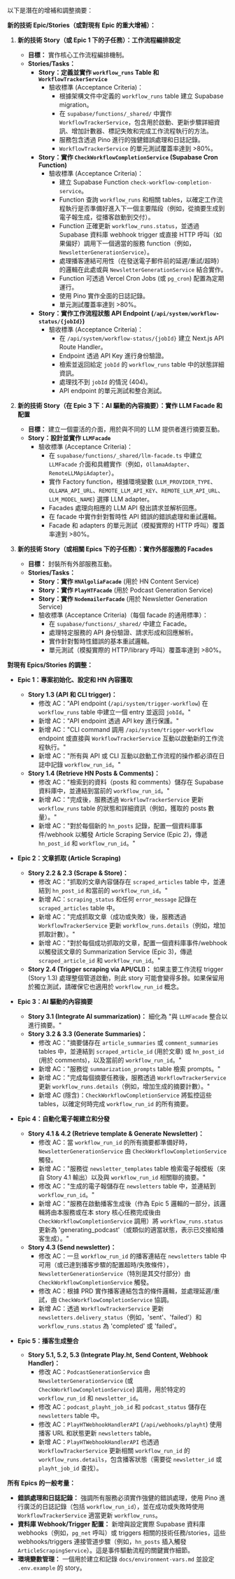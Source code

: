 以下是潛在的增補和調整摘要：

**新的技術 Epic/Stories（或對現有 Epic 的重大增補）：**

1.  **新的技術 Story（或 Epic 1 下的子任務）：工作流程編排設定**

    - **目標：** 實作核心工作流程編排機制。
    - **Stories/Tasks：**
      - **Story：定義並實作 `workflow_runs` Table 和 `WorkflowTrackerService`**
        - 驗收標準 (Acceptance Criteria)：
          - 根據架構文件中定義的 `workflow_runs` table 建立 Supabase migration。
          - 在 `supabase/functions/_shared/` 中實作 `WorkflowTrackerService`，包含用於啟動、更新步驟詳細資訊、增加計數器、標記失敗和完成工作流程執行的方法。
          - 服務包含透過 Pino 進行的強健錯誤處理和日誌記錄。
          - `WorkflowTrackerService` 的單元測試覆蓋率達到 >80%。
      - **Story：實作 `CheckWorkflowCompletionService` (Supabase Cron Function)**
        - 驗收標準 (Acceptance Criteria)：
          - 建立 Supabase Function `check-workflow-completion-service`。
          - Function 查詢 `workflow_runs` 和相關 tables，以確定工作流程執行是否準備好進入下一個主要階段（例如，從摘要生成到電子報生成，從播客啟動到交付）。
          - Function 正確更新 `workflow_runs.status`，並透過 Supabase 資料庫 webhook trigger 或直接 HTTP 呼叫（如果偏好）調用下一個適當的服務 function（例如，`NewsletterGenerationService`）。
          - 處理播客連結可用性（在發送電子郵件前的延遲/重試/超時）的邏輯在此處或與 `NewsletterGenerationService` 結合實作。
          - Function 可透過 Vercel Cron Jobs (或 `pg_cron`) 配置為定期運行。
          - 使用 Pino 實作全面的日誌記錄。
          - 單元測試覆蓋率達到 >80%。
      - **Story：實作工作流程狀態 API Endpoint (`/api/system/workflow-status/{jobId}`)**
        - 驗收標準 (Acceptance Criteria)：
          - 在 `/api/system/workflow-status/{jobId}` 建立 Next.js API Route Handler。
          - Endpoint 透過 API Key 進行身份驗證。
          - 檢索並返回給定 `jobId` 的 `workflow_runs` table 中的狀態詳細資訊。
          - 處理找不到 `jobId` 的情況 (404)。
          - API endpoint 的單元測試和整合測試。

2.  **新的技術 Story（在 Epic 3 下：AI 驅動的內容摘要）：實作 LLM Facade 和配置**

    - **目標：** 建立一個靈活的介面，用於與不同的 LLM 提供者進行摘要互動。
    - **Story：設計並實作 `LLMFacade`**
      - 驗收標準 (Acceptance Criteria)：
        - 在 `supabase/functions/_shared/llm-facade.ts` 中建立 `LLMFacade` 介面和具體實作（例如，`OllamaAdapter`、`RemoteLLMApiAdapter`）。
        - 實作 Factory function，根據環境變數 (`LLM_PROVIDER_TYPE`、`OLLAMA_API_URL`、`REMOTE_LLM_API_KEY`、`REMOTE_LLM_API_URL`、`LLM_MODEL_NAME`) 選擇 LLM adapter。
        - Facades 處理向相應的 LLM API 發出請求並解析回應。
        - 在 facade 中實作針對暫時性 API 錯誤的錯誤處理和重試邏輯。
        - Facade 和 adapters 的單元測試（模擬實際的 HTTP 呼叫）覆蓋率達到 >80%。

3.  **新的技術 Story（或相關 Epics 下的子任務）：實作外部服務的 Facades**
    - **目標：** 封裝所有外部服務互動。
    - **Stories/Tasks：**
      - **Story：實作 `HNAlgoliaFacade`** (用於 HN Content Service)
      - **Story：實作 `PlayHTFacade`** (用於 Podcast Generation Service)
      - **Story：實作 `NodemailerFacade`** (用於 Newsletter Generation Service)
      - 驗收標準 (Acceptance Criteria)（每個 facade 的通用標準）：
        - 在 `supabase/functions/_shared/` 中建立 Facade。
        - 處理特定服務的 API 身份驗證、請求形成和回應解析。
        - 實作針對暫時性錯誤的基本重試邏輯。
        - 單元測試（模擬實際的 HTTP/library 呼叫）覆蓋率達到 >80%。

**對現有 Epics/Stories 的調整：**

- **Epic 1：專案初始化、設定和 HN 內容獲取**

  - **Story 1.3 (API 和 CLI trigger)：**
    - 修改 AC："API endpoint (`/api/system/trigger-workflow`) 在 `workflow_runs` table 中建立一個 entry 並返回 `jobId`。"
    - 新增 AC："API endpoint 透過 API key 進行保護。"
    - 新增 AC："CLI command 調用 `/api/system/trigger-workflow` endpoint 或直接與 `WorkflowTrackerService` 互動以啟動新的工作流程執行。"
    - 新增 AC："所有與 API 或 CLI 互動以啟動工作流程的操作都必須在日誌中記錄 `workflow_run_id`。"
  - **Story 1.4 (Retrieve HN Posts & Comments)：**
    - 修改 AC："檢索到的資料（posts 和 comments）儲存在 Supabase 資料庫中，並連結到當前的 `workflow_run_id`。"
    - 新增 AC："完成後，服務透過 `WorkflowTrackerService` 更新 `workflow_runs` table 的狀態和詳細資訊（例如，獲取的 posts 數量）。"
    - 新增 AC："對於每個新的 `hn_posts` 記錄，配置一個資料庫事件/webhook 以觸發 Article Scraping Service (Epic 2)，傳遞 `hn_post_id` 和 `workflow_run_id`。"

- **Epic 2：文章抓取 (Article Scraping)**

  - **Story 2.2 & 2.3 (Scrape & Store)：**
    - 修改 AC："抓取的文章內容儲存在 `scraped_articles` table 中，並連結到 `hn_post_id` 和當前的 `workflow_run_id`。"
    - 新增 AC：`scraping_status` 和任何 `error_message` 記錄在 `scraped_articles` table 中。
    - 新增 AC："完成抓取文章（成功或失敗）後，服務透過 `WorkflowTrackerService` 更新 `workflow_runs.details`（例如，增加抓取計數）。"
    - 新增 AC："對於每個成功抓取的文章，配置一個資料庫事件/webhook 以觸發該文章的 Summarization Service (Epic 3)，傳遞 `scraped_article_id` 和 `workflow_run_id`。"
  - **Story 2.4 (Trigger scraping via API/CLI)：** 如果主要工作流程 trigger (Story 1.3) 處理整個管道啟動，則此 story 可能會變得多餘。如果保留用於獨立測試，請確保它也適用於 `workflow_run_id` 概念。

- **Epic 3：AI 驅動的內容摘要**

  - **Story 3.1 (Integrate AI summarization)：** 細化為 "與 `LLMFacade` 整合以進行摘要。"
  - **Story 3.2 & 3.3 (Generate Summaries)：**
    - 修改 AC："摘要儲存在 `article_summaries` 或 `comment_summaries` tables 中，並連結到 `scraped_article_id` (用於文章) 或 `hn_post_id` (用於 comments)，以及當前的 `workflow_run_id`。"
    - 新增 AC："服務從 `summarization_prompts` table 檢索 prompts。"
    - 新增 AC："完成每個摘要任務後，服務透過 `WorkflowTrackerService` 更新 `workflow_runs.details`（例如，增加生成的摘要計數）。"
    - 新增 AC (隱含)：`CheckWorkflowCompletionService` 將監控這些 tables，以確定何時完成 `workflow_run_id` 的所有摘要。

- **Epic 4：自動化電子報建立和分發**

  - **Story 4.1 & 4.2 (Retrieve template & Generate Newsletter)：**
    - 修改 AC：當 `workflow_run_id` 的所有摘要都準備好時，`NewsletterGenerationService` 由 `CheckWorkflowCompletionService` 觸發。
    - 新增 AC："服務從 `newsletter_templates` table 檢索電子報模板（來自 Story 4.1 輸出）以及與 `workflow_run_id` 相關聯的摘要。"
    - 修改 AC："生成的電子報儲存在 `newsletters` table 中，並連結到 `workflow_run_id`。"
    - 新增 AC："服務在啟動播客生成後（作為 Epic 5 邏輯的一部分，該邏輯將由本服務或在本 story 核心任務完成後由 `CheckWorkflowCompletionService` 調用）將 `workflow_runs.status` 更新為 'generating_podcast'（或類似的適當狀態，表示已交接給播客生成）。"
  - **Story 4.3 (Send newsletter)：**
    - 修改 AC：一旦 `workflow_run_id` 的播客連結在 `newsletters` table 中可用（或已達到播客步驟的配置超時/失敗條件），`NewsletterGenerationService`（特別是其交付部分）由 `CheckWorkflowCompletionService` 觸發。
    - 修改 AC：根據 PRD 實作播客連結包含的條件邏輯，並處理延遲/重試，由 `CheckWorkflowCompletionService` 協調。
    - 新增 AC：透過 `WorkflowTrackerService` 更新 `newsletters.delivery_status`（例如，'sent'、'failed'）和 `workflow_runs.status` 為 'completed' 或 'failed'。

- **Epic 5：播客生成整合**
  - **Story 5.1, 5.2, 5.3 (Integrate Play.ht, Send Content, Webhook Handler)：**
    - 修改 AC：`PodcastGenerationService` 由 `NewsletterGenerationService` (或 `CheckWorkflowCompletionService`) 調用，用於特定的 `workflow_run_id` 和 `newsletter_id`。
    - 修改 AC：`podcast_playht_job_id` 和 `podcast_status` 儲存在 `newsletters` table 中。
    - 修改 AC：`PlayHTWebhookHandlerAPI` (`/api/webhooks/playht`) 使用播客 URL 和狀態更新 `newsletters` table。
    - 新增 AC：`PlayHTWebhookHandlerAPI` 也透過 `WorkflowTrackerService` 更新相關 `workflow_run_id` 的 `workflow_runs.details`，包含播客狀態（需要從 `newsletter_id` 或 `playht_job_id` 查找）。

**所有 Epics 的一般考量：**

- **錯誤處理和日誌記錄：** 強調所有服務必須實作強健的錯誤處理，使用 Pino 進行廣泛的日誌記錄（包括 `workflow_run_id`），並在成功或失敗時使用 `WorkflowTrackerService` 適當更新 `workflow_runs`。
- **資料庫 Webhook/Trigger 配置：** 新增與設定實際 Supabase 資料庫 webhooks（例如，`pg_net` 呼叫）或 triggers 相關的技術任務/stories，這些 webhooks/triggers 連接管道步驟（例如，`hn_posts` 插入觸發 `ArticleScrapingService`）。這是事件驅動流程的關鍵實作細節。
- **環境變數管理：** 一個用於建立和記錄 `docs/environment-vars.md` 並設定 `.env.example` 的 story。
